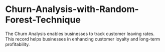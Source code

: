 # Churn-Analysis-with-Random-Forest-Technique
The Churn Analysis enables businesses to track customer leaving rates. This record helps businesses in enhancing customer loyalty and long-term profitability.
